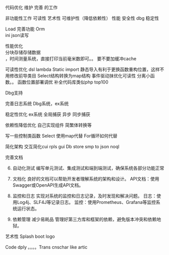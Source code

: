 代码优化 维护 完善 的工作


非功能性工作
可读性  艺术性 可维护性（降低依赖性）
性能  安全性 dbg  稳定性

Load 完善功能
Orm  
 ini  json读写


性能优化  
分块存储存储数据   
，时间测量系统，直接打印当前毫米数即可。。
要不要加缓冲cache

可读性优化   dsl  lambda
Static import
静态导入有利于更换函数重构位置，这样不用修改前导类目
Select结构转换为map结构
事件驱动抹优化可读性
分离小函数。。
函数位置部署调优
补全代码库类似php top100

Dbg支持 

完善日志系统
Dbg系统，ex系统

稳定性优化
ex系统 全局捕获 异步 同步捕获

依赖性降低优化
自己实现组件
简繁体转换等

写一些控制类函数
Select 使用map代替
For循环如何代替

简化架构
交互简化cui rpls gui
Db store smp to json noql

完善文档

6. 自动化测试
编写单元测试、集成测试和端到端测试，确保系统各部分功能正常

8. 文档化
良好的文档可以帮助开发者理解系统的架构和设计。
API文档：使用Swagger或OpenAPI生成API文档。

9. 监控和日志
实现对系统的监控和日志记录，及时发现和解决问题。
日志：使用Log4j、SLF4J等记录日志。
监控：使用Prometheus、Grafana等监控系统运行状态。

10. 依赖管理  减少易耗品
管理好第三方库和框架的依赖，避免版本冲突和依赖地狱。

艺术性
Splash boot logo

Code dply   。。。。Trans cnschar like artic


